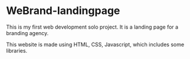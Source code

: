 # WeBrand-landingpage

This is my first web development solo project. It is a landing page for a branding agency.

This website is made using HTML, CSS, Javascript, which includes some libraries.

